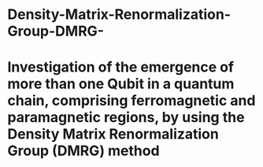 # Density-Matrix-Renormalization-Group-DMRG-
# Investigation of the emergence of more than one Qubit in a quantum chain, comprising ferromagnetic and paramagnetic regions, by using the Density Matrix Renormalization Group (DMRG) method
